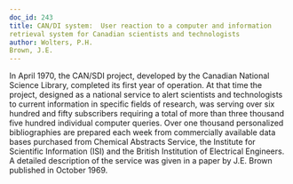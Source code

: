 ```yaml
---
doc_id: 243
title: CAN/DI system:  User reaction to a computer and information
retrieval system for Canadian scientists and technologists
author: Wolters, P.H.
Brown, J.E.
---
```


In April 1970, the CAN/SDI project, developed
by the Canadian National Science Library,
completed its first year of operation.  At that
time the project, designed as a national service
to alert scientists and technologists to current
information in specific fields of research, was
serving over six hundred and fifty subscribers
requiring a total of more than three thousand
five hundred individual computer queries.  Over
one thousand personalized bibliographies are
prepared each week from commercially available
data bases purchased from Chemical
Abstracts Service, the Institute for Scientific
Information (ISI) and the British Institution of
Electrical Engineers.  A detailed description of
the service was given in a paper by J.E.
Brown published in October 1969.